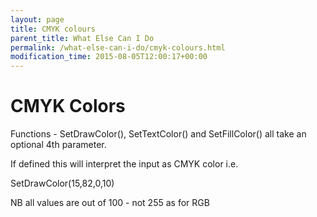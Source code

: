 ```yaml
---
layout: page
title: CMYK colours
parent_title: What Else Can I Do
permalink: /what-else-can-i-do/cmyk-colours.html
modification_time: 2015-08-05T12:00:17+00:00
---
```


# CMYK Colors

<p>Functions - SetDrawColor(), SetTextColor() and SetFillColor() all take an optional 4th parameter.</p>
<p>If defined this will interpret the input as CMYK color i.e.</p>
<p>SetDrawColor(15,82,0,10)</p>
<p>NB all values are out of 100 - not 255 as for RGB</p>
